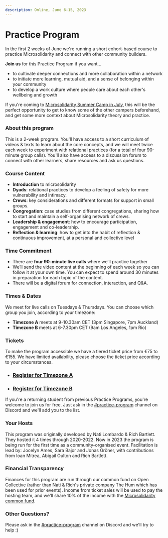```yaml
---
description: Online, June 6-15, 2023
---
```


# Practice Program

In the first 2 weeks of June we're running a short cohort-based course to practice Microsolidarity and connect with other community builders.

**Join us** for this Practice Program if you want...

* to cultivate deeper connections and more collaboration within a network
* to initiate more learning, mutual aid, and a sense of belonging within your community
* to develop a work culture where people care about each other's wellbeing and growth

If you're coming to [Microsolidarity Summer Camp in July](https://microsolidarity.substack.com/p/save-the-date-microsolidarity-summer), this will be the perfect opportunity to get to know some of the other campers beforehand, and get some more context about Microsolidarity theory and practice.



### About this program

This is a 2-week program. You'll have access to a short curriculum of videos & texts to learn about the core concepts, and we will meet twice each week to experiment with relational practices (for a total of four 90-minute group calls). You'll also have access to a discussion forum to connect with other learners, share resources and ask us questions.



### Course Content

* **Introduction** to microsolidarity
* **Dyads**: relational practices to develop a feeling of safety for more vulnerability and intimacy.
* **Crews**: key considerations and different formats for support in small groups.
* **Congregation**: case studies from different congregations, sharing how to start and maintain a self-organising network of crews.
* **Leadership & engagement**: how to encourage participation, engagement and co-leadership.
* **Reflection & learning**: how to get into the habit of reflection & continuous improvement, at a personal and collective level



### Time Commitment

* ​There are **four 90-minute live calls** where we’ll practice together
* We’ll send the video content at the beginning of each week so you can follow it at your own time. You can expect to spend around 30 minutes in preparation for each topic of the content.
* There will be a digital forum for connection, interaction, and Q\&A.



### Times & Dates

We meet for live calls on Tuesdays & Thursdays. You can choose which group you join, according to your timezone:&#x20;

* **Timezone A** meets at 9-10.30am CET (3pm Singapore, 7pm Auckland)
* **Timezone B** meets at 6-7.30pm CET (9am Los Angeles, 1pm Rio)



### Tickets&#x20;

To make the program accessible we have a tiered ticket price from €75 to €155. We have limited availability, please choose the ticket price according to your circumstances.

* ### [**Register for Timezone A**](https://opencollective.com/microsolidarity/events/microsolidarity-practice-program-a-c8f1132e)
* ### [**Register for Timezone B**](https://opencollective.com/microsolidarity/events/microsolidarity-practice-program-timezone-b-2be8ca1e)

If you're a returning student from previous Practice Programs, you're welcome to join us for free. Just ask in the [#practice-program](https://discord.gg/u9dfEkcpmY) channel on Discord and we'll add you to the list.



### **Your Hosts**

This program was originally developed by Nati Lombardo & Rich Bartlett. They hosted it 4 times through 2020-2022. Now in 2023 the program is being run for the first time as a community-organised event. Facilitation is lead by: Jocelyn Ames, Sara Bajor and Jonas Gröner, with contributions from Ioan Mitrea, Abigail Oulton and Rich Bartlett.



### **Financial Transparency**

Finances for this program are run through our common fund on Open Collective (rather than Nati & Rich's private company The Hum which has been used for prior events). Income from ticket sales will be used to pay the hosting team, and we'll share 10% of the income with the [Microsolidarity common fund](../participate/contributing-money.md).



### Other Questions?

Please ask in the [#practice-program](https://discord.gg/u9dfEkcpmY) channel on Discord and we'll try to help :)

